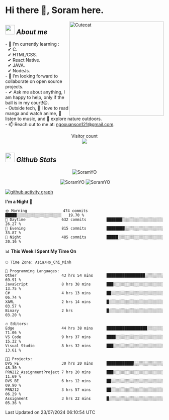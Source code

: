# Hi there 👋, Soram here. 
 
<img align="right" width=300px alt="Cutecat" src="https://c.tenor.com/K33MDwMai28AAAAC/nyochio-d4dj.gif" />

## <img src="https://c.tenor.com/q8EQYnb8VLcAAAAi/re-zero.gif" width="30px">&nbsp;***About me***
 
\- 🌱 I’m currently learning :
  <br> &nbsp; ✔ C.
  <br> &nbsp; ✔ HTML/CSS.
  <br> &nbsp; ✔ React Native.
  <br> &nbsp; ✔ JAVA.
   <br> &nbsp; ✔ NodeJs.
<br> \- 👯 I’m looking forward to collaborate on open source projects.
<br> \- ✔ Ask me about anything, I am happy to help, only if the ball is in my court!😉.
<br> \- Outside tech,  📖 I love to read manga and watch anime, 🎵 listen to music, and 🌴 explore nature outdoors.
<br> \- 📫 Reach out to me at: ngoxuanson121@gmail.com.

<p align="center"> 
  Visitor count<br>
  <img src="https://profile-counter.glitch.me/SoramYO/count.svg" />
</p>

## <img src="https://c.tenor.com/moaQHad4VcMAAAAi/ram-dance.gif" width="30px">&nbsp;***Github Stats***
<p align="center"> <img src="https://komarev.com/ghpvc/?username=SoramYO" alt="SoramYO" /> </p>

<p align="center">&nbsp;<img align="center" src="https://github-readme-stats.vercel.app/api?username=SoramYO&theme=gotham&show_icons=true" alt="SoramYO" />

<img align="center" src="http://github-readme-streak-stats.herokuapp.com?user=SoramYO&theme=gotham&hide_border=true&date_format=M%20j%5B%2C%20Y%5D" alt="SoramYO" />


[![github activity graph](https://github-readme-activity-graph.vercel.app/graph?username=SoramYO&theme=tokyo-night)](https://github.com/SoramYO/github-readme-activity-graph)


<!--START_SECTION:waka-->
**I'm a Night 🦉** 

```text
🌞 Morning                474 commits         █████░░░░░░░░░░░░░░░░░░░░   19.70 % 
🌆 Daytime                632 commits         ███████░░░░░░░░░░░░░░░░░░   26.27 % 
🌃 Evening                815 commits         ████████░░░░░░░░░░░░░░░░░   33.87 % 
🌙 Night                  485 commits         █████░░░░░░░░░░░░░░░░░░░░   20.16 % 
```


📊 **This Week I Spent My Time On** 

```text
🕑︎ Time Zone: Asia/Ho_Chi_Minh

💬 Programming Languages: 
Other                    43 hrs 54 mins      █████████████████░░░░░░░░   69.91 % 
JavaScript               8 hrs 38 mins       ███░░░░░░░░░░░░░░░░░░░░░░   13.75 % 
C#                       4 hrs 13 mins       ██░░░░░░░░░░░░░░░░░░░░░░░   06.74 % 
XAML                     2 hrs 14 mins       █░░░░░░░░░░░░░░░░░░░░░░░░   03.57 % 
Binary                   2 hrs               █░░░░░░░░░░░░░░░░░░░░░░░░   03.20 % 

🔥 Editors: 
Edge                     44 hrs 38 mins      ██████████████████░░░░░░░   71.06 % 
VS Code                  9 hrs 37 mins       ████░░░░░░░░░░░░░░░░░░░░░   15.32 % 
Visual Studio            8 hrs 32 mins       ███░░░░░░░░░░░░░░░░░░░░░░   13.61 % 

🐱‍💻 Projects: 
DVS_FE                   30 hrs 20 mins      ████████████░░░░░░░░░░░░░   48.30 % 
PRN212_AssignmentProject 7 hrs 20 mins       ███░░░░░░░░░░░░░░░░░░░░░░   11.69 % 
DVS_BE                   6 hrs 12 mins       ██░░░░░░░░░░░░░░░░░░░░░░░   09.90 % 
PRN212                   3 hrs 57 mins       ██░░░░░░░░░░░░░░░░░░░░░░░   06.29 % 
Assignment               3 hrs 22 mins       █░░░░░░░░░░░░░░░░░░░░░░░░   05.36 % 
```


 Last Updated on 23/07/2024 06:10:54 UTC
<!--END_SECTION:waka-->
